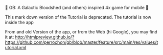 :tada: GB: A Galactic Bloodshed (and others) inspired 4x game for mobile :tada:

This mark down version of the Tutorial is deprecated. The tutorial is now inside the app

From and old Version of the app, or from the Web (hi Google), you may find it at: 
http://htmlpreview.github.io/?https://github.com/perrochon/gb/blob/master/feature/src/main/res/values/tutorial.xml
